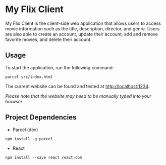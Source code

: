 # My Flix Client

My Flix Client is the client-side web application that allows users to access movie information such as the title, description, director, and genre. Users are also able to create an account, update their account, add and remove favorite movies, and delete their account.

## Usage

To start the application, run the following command:

```
parcel src/index.html
```

The current website can be found and tested at [http://localhost:1234](http://localhost:1234).

_Please note that the website may need to be manually typed into your browser_

## Project Dependencies

- Parcel (dev)

```
npm install -g parcel
```

- React

```
npm install --save react react-dom
```
